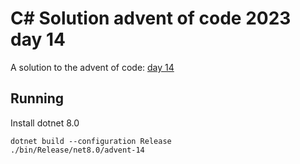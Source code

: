 # C# Solution advent of code 2023 day 14  

A solution to the advent of code:
[day 14](https://adventofcode.com/2023/day/14)

## Running 
Install dotnet 8.0
```
dotnet build --configuration Release
./bin/Release/net8.0/advent-14
```